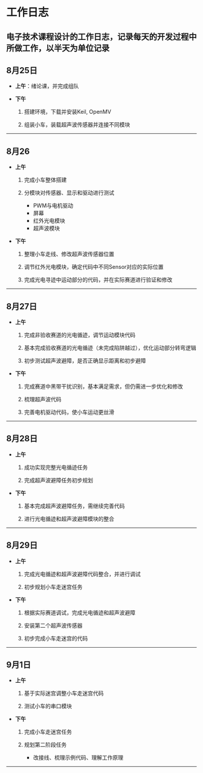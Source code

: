 # 工作日志
电子技术课程设计的工作日志，记录每天的开发过程中所做工作，以半天为单位记录
---

## 8月25日
- **上午**：绪论课，并完成组队

- **下午**

	1. 搭建环境，下载并安装Keil, OpenMV

	2. 组装小车，装载超声波传感器并连接不同模块
---



## 8月26
- **上午**

	1. 完成小车整体搭建

	2. 分模块对传感器、显示和驱动进行测试

		- PWM与电机驱动
		- 屏幕
		- 红外光电模块
		- 超声波模块

- **下午**
	1. 整理小车走线、修改超声波传感器位置

	2. 调节红外光电模块，确定代码中不同Sensor对应的实际位置

	3. 完成光电寻迹中运动部分的代码，并在实际赛道进行验证和修改
---

## 8月27日
- **上午**

	1. 完成非验收赛道的光电循迹，调节运动模块代码

	2. 基本完成验收赛道的光电循迹（未完成陷阱越过），优化运动部分转弯逻辑

	3. 初步测试超声波避障，是否正确显示距离和初步避障

- **下午**

	1. 完成赛道中黑带干扰识别，基本满足需求，但仍需进一步优化和修改

	2. 梳理超声波代码

	3. 完善电机驱动代码，使小车运动更丝滑
---

## 8月28日
- **上午**

	1. 成功实现完整光电循迹任务

	2. 完成超声波避障任务初步规划

- **下午**

	1. 基本完成超声波避障任务，需继续完善代码

	2. 进行光电循迹和超声波避障模块的整合
---

## 8月29日
- **上午**

	1. 完成光电循迹和超声波避障代码整合，并进行调试

	2. 初步规划小车走迷宫任务

- **下午**

	1. 根据实际赛道调试，完成光电循迹和超声波避障

	2. 安装第二个超声波传感器

	3. 初步完成小车走迷宫的代码
---

## 9月1日
- **上午**

	1. 基于实际迷宫调整小车走迷宫代码

	2. 测试小车的串口模块

- **下午**

	1. 完成小车走迷宫任务

	2. 规划第二阶段任务

		- 改接线、梳理示例代码、理解工作原理
---
